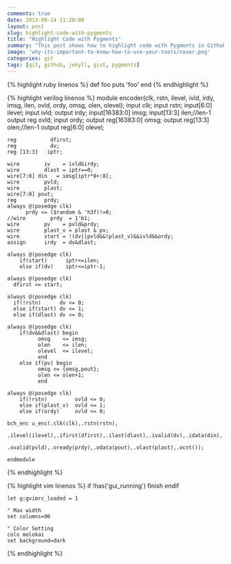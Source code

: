 ```yaml
---
comments: true
date: 2013-09-14 11:29:00
layout: post
slug: highlight-code-with-pygments
title: "Highlight Code with Pygments"
summary: "This post shows how to highlight code with Pygments in Github Pages."
image: 'why-its-important-to-know-how-to-use-your-tools/cover.png'
categories: git
tags: [git, github, jekyll, gist, pygments]
---
```



{% highlight ruby linenos %}
def foo
  puts 'foo'
end
{% endhighlight %}

{% highlight verilog linenos %}
    module encoder(clk, rstn, ilevel, ivld, irdy, imsg, ilen, ovld, ordy, omsg, olen, olevel);
     input             clk;
     input             rstn;
     input[6:0]      ilevel;
     input             ivld;
     output            irdy;
     input[16383:0]      imsg;
     input[13:3]      ilen;//len-1
     output reg        ovld;
     input             ordy;
     output reg[16383:0] omsg;
     output reg[13:3] olen;//len-1
     output reg[6:0] olevel;

    reg           dfirst;
    reg           dv;
    reg [13:3]   iptr;

    wire        iv    = ivld&irdy;
    wire        dlast = iptr==0;
    wire[7:0] din   = imsg[iptr*8+:8];
    wire        pvld;
    wire        plast;
    wire[7:0] pout;
    reg         prdy;
    always @(posedge clk)
          prdy <= ($random & 'h3f)!=0;
    //wire        prdy  = 1'b1;
    wire        pv    = pvld&prdy;
    wire        plast_v = plast & pv;
    wire        start = !(dv||pvld&&!plast_v)&&ivld&&ordy;
    assign      irdy  = dv&dlast;

    always @(posedge clk)
        if(start)      iptr<=ilen;
        else if(dv)    iptr<=iptr-1;

    always @(posedge clk)
      dfirst <= start;

    always @(posedge clk)
      if(!rstn)      dv <= 0;
      else if(start) dv <= 1;
      else if(dlast) dv <= 0;

    always @(posedge clk)
        if(dv&&dlast) begin
              omsg    <= imsg;
              olen    <= ilen;
              olevel  <= ilevel;
              end
        else if(pv) begin
              omsg <= {omsg,pout};
              olen <= olen+1;
              end

    always @(posedge clk)
        if(!rstn)         ovld <= 0;
        else if(plast_v)  ovld <= 1;
        else if(ordy)     ovld <= 0;

    bch_enc u_enc(.clk(clk),.rstn(rstn),
            .ilevel(ilevel),.ifirst(dfirst),.ilast(dlast),.ivalid(dv),.idata(din),
            .ovalid(pvld),.oready(prdy),.odata(pout),.olast(plast),.ocnt());

    endmodule
{% endhighlight %}

{% highlight vim linenos %}
    if !has('gui_running')
          finish
    endif

    let g:gvimrc_loaded = 1

    " Max width
    set columns=90

    " Color Setting
    colo molokai
    set background=dark

{% endhighlight %}
